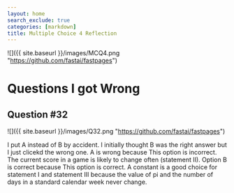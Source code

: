 ```yaml
---
layout: home
search_exclude: true
categories: [markdown]
title: Multiple Choice 4 Reflection
---
```


![]({{ site.baseurl }}/images/MCQ4.png "https://github.com/fastai/fastpages")

# Questions I got Wrong

## Question #32
![]({{ site.baseurl }}/images/Q32.png "https://github.com/fastai/fastpages")

I put A instead of B by accident. I initially thought B was the right answer but I just clicekd the wrong one. 
A is wrong because This option is incorrect. The current score in a game is likely to change often (statement II). Option B is correct because This option is correct. A constant is a good choice for statement I and statement III because the value of pi and the number of days in a standard calendar week never change.